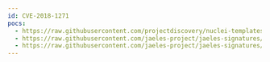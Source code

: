```yaml
---
id: CVE-2018-1271
pocs:
  - https://raw.githubusercontent.com/projectdiscovery/nuclei-templates/master/cves/2018/CVE-2018-1271.yaml
  - https://raw.githubusercontent.com/jaeles-project/jaeles-signatures/master/cves/spring-lfi.yaml
  - https://raw.githubusercontent.com/jaeles-project/jaeles-signatures/master/cves/spring-mvc-path-traversal-cve-2018-1271.yaml
---
```

